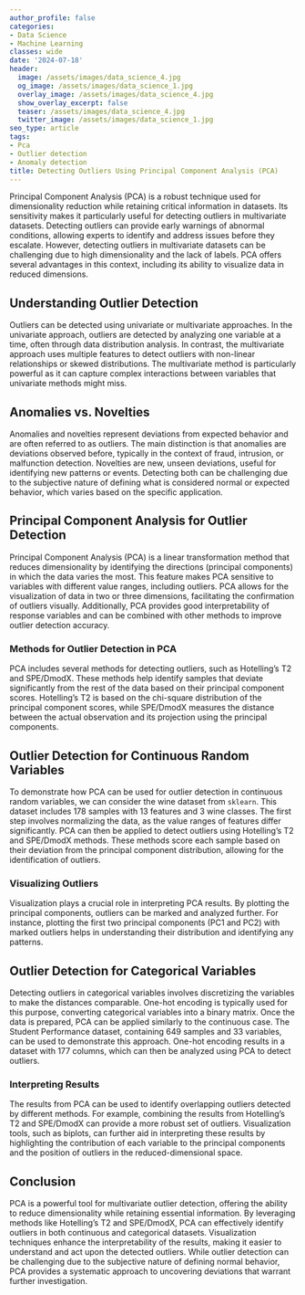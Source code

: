 ```yaml
---
author_profile: false
categories:
- Data Science
- Machine Learning
classes: wide
date: '2024-07-18'
header:
  image: /assets/images/data_science_4.jpg
  og_image: /assets/images/data_science_1.jpg
  overlay_image: /assets/images/data_science_4.jpg
  show_overlay_excerpt: false
  teaser: /assets/images/data_science_4.jpg
  twitter_image: /assets/images/data_science_1.jpg
seo_type: article
tags:
- Pca
- Outlier detection
- Anomaly detection
title: Detecting Outliers Using Principal Component Analysis (PCA)
---
```


Principal Component Analysis (PCA) is a robust technique used for dimensionality reduction while retaining critical information in datasets. Its sensitivity makes it particularly useful for detecting outliers in multivariate datasets. Detecting outliers can provide early warnings of abnormal conditions, allowing experts to identify and address issues before they escalate. However, detecting outliers in multivariate datasets can be challenging due to high dimensionality and the lack of labels. PCA offers several advantages in this context, including its ability to visualize data in reduced dimensions.

## Understanding Outlier Detection

Outliers can be detected using univariate or multivariate approaches. In the univariate approach, outliers are detected by analyzing one variable at a time, often through data distribution analysis. In contrast, the multivariate approach uses multiple features to detect outliers with non-linear relationships or skewed distributions. The multivariate method is particularly powerful as it can capture complex interactions between variables that univariate methods might miss.

## Anomalies vs. Novelties

Anomalies and novelties represent deviations from expected behavior and are often referred to as outliers. The main distinction is that anomalies are deviations observed before, typically in the context of fraud, intrusion, or malfunction detection. Novelties are new, unseen deviations, useful for identifying new patterns or events. Detecting both can be challenging due to the subjective nature of defining what is considered normal or expected behavior, which varies based on the specific application.

## Principal Component Analysis for Outlier Detection

Principal Component Analysis (PCA) is a linear transformation method that reduces dimensionality by identifying the directions (principal components) in which the data varies the most. This feature makes PCA sensitive to variables with different value ranges, including outliers. PCA allows for the visualization of data in two or three dimensions, facilitating the confirmation of outliers visually. Additionally, PCA provides good interpretability of response variables and can be combined with other methods to improve outlier detection accuracy.

### Methods for Outlier Detection in PCA

PCA includes several methods for detecting outliers, such as Hotelling’s T2 and SPE/DmodX. These methods help identify samples that deviate significantly from the rest of the data based on their principal component scores. Hotelling’s T2 is based on the chi-square distribution of the principal component scores, while SPE/DmodX measures the distance between the actual observation and its projection using the principal components.

## Outlier Detection for Continuous Random Variables

To demonstrate how PCA can be used for outlier detection in continuous random variables, we can consider the wine dataset from `sklearn`. This dataset includes 178 samples with 13 features and 3 wine classes. The first step involves normalizing the data, as the value ranges of features differ significantly. PCA can then be applied to detect outliers using Hotelling’s T2 and SPE/DmodX methods. These methods score each sample based on their deviation from the principal component distribution, allowing for the identification of outliers.

### Visualizing Outliers

Visualization plays a crucial role in interpreting PCA results. By plotting the principal components, outliers can be marked and analyzed further. For instance, plotting the first two principal components (PC1 and PC2) with marked outliers helps in understanding their distribution and identifying any patterns.

## Outlier Detection for Categorical Variables

Detecting outliers in categorical variables involves discretizing the variables to make the distances comparable. One-hot encoding is typically used for this purpose, converting categorical variables into a binary matrix. Once the data is prepared, PCA can be applied similarly to the continuous case. The Student Performance dataset, containing 649 samples and 33 variables, can be used to demonstrate this approach. One-hot encoding results in a dataset with 177 columns, which can then be analyzed using PCA to detect outliers.

### Interpreting Results

The results from PCA can be used to identify overlapping outliers detected by different methods. For example, combining the results from Hotelling’s T2 and SPE/DmodX can provide a more robust set of outliers. Visualization tools, such as biplots, can further aid in interpreting these results by highlighting the contribution of each variable to the principal components and the position of outliers in the reduced-dimensional space.

## Conclusion

PCA is a powerful tool for multivariate outlier detection, offering the ability to reduce dimensionality while retaining essential information. By leveraging methods like Hotelling’s T2 and SPE/DmodX, PCA can effectively identify outliers in both continuous and categorical datasets. Visualization techniques enhance the interpretability of the results, making it easier to understand and act upon the detected outliers. While outlier detection can be challenging due to the subjective nature of defining normal behavior, PCA provides a systematic approach to uncovering deviations that warrant further investigation.
